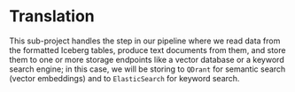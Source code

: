 # Translation

This sub-project handles the step in our pipeline where we read data from the formatted Iceberg tables,
produce text documents from them, and store them to one or more storage endpoints like a vector database or
a keyword search engine; in this case, we will be storing to `QDrant` for semantic search (vector embeddings) and to `ElasticSearch` for keyword search.